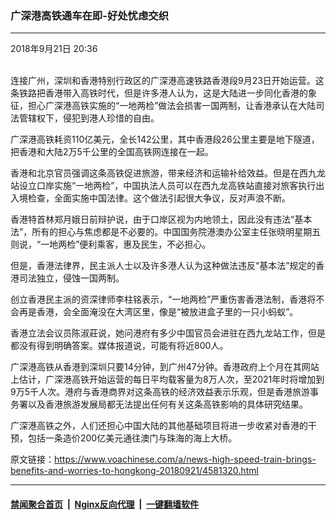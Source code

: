 ### 广深港高铁通车在即-好处忧虑交织
------------------------

<div class="published">
 <span class="date" title="中国时间">
  <time datetime="2018-09-21T20:36:55+08:00">
   2018年9月21日 20:36
  </time>
 </span>
</div>
<br/>
<div class="wsw">
 <p>
  连接广州，深圳和香港特别行政区的广深港高速铁路香港段9月23日开始运营。这条铁路把香港带入高铁时代，但是许多港人认为，这是大陆进一步同化香港的象征，担心广深港高铁实施的“一地两检”做法会损害一国两制，让香港承认在大陆司法管辖权下，侵犯到港人珍惜的自由。
 </p>
 <p>
  广深港高铁耗资110亿美元，全长142公里，其中香港段26公里主要是地下隧道，把香港和大陆2万5千公里的全国高铁网连接在一起。
 </p>
 <p>
  香港和北京官员强调这条高铁促进旅游，带来经济和运输补给效益。但是在西九龙站设立口岸实施“一地两检”，中国执法人员可以在西九龙高铁站直接对旅客执行出入境检查，全面实施中国法律。这个做法引起很大争议，反对声浪不断。
 </p>
 <p>
  香港特首林郑月娥日前辩护说，由于口岸区视为内地领土，因此没有违法“基本法”，所有的担心与焦虑都是不必要的。中国国务院港澳办公室主任张晓明星期五则说，“一地两检”便利乘客，惠及民生，不必担心。
 </p>
 <p>
  但是，香港法律界，民主派人士以及许多港人认为这种做法违反“基本法”规定的香港司法独立，侵蚀一国两制。
 </p>
 <p>
  创立香港民主派的资深律师李柱铭表示，“一地两检”严重伤害香港法制，香港将不会再是香港，会全面淹没在大湾区里，像是“被放进盒子里的一只小蚂蚁”。
 </p>
 <p>
  香港立法会议员陈淑莊说，她问港府有多少中国官员会进驻在西九龙站工作，但是都没有得到明确答案。媒体报道说，可能有将近800人。
 </p>
 <p>
  广深港高铁从香港到深圳只要14分钟，到广州47分钟。香港政府上个月在其网站上估计，广深港高铁开始运营的每日平均载客量为8万人次，至2021年时将增加到9万5千人次。港府与香港商界对这条高铁的经济效益表示乐观，但是香港旅游事务署以及香港旅游发展局都无法提出任何有关这条高铁影响的具体研究结果。
 </p>
 <p>
  广深港高铁之外，人们还担心中国大陆的其他基础项目将进一步收紧对香港的干预，包括一条造价200亿美元通往澳门与珠海的海上大桥。
 </p>
</div>

原文链接：https://www.voachinese.com/a/news-high-speed-train-brings-benefits-and-worries-to-hongkong-20180921/4581320.html


------------------------
#### [禁闻聚合首页](https://github.com/gfw-breaker/banned-news/blob/master/README.md) &nbsp;|&nbsp; [Nginx反向代理](https://github.com/gfw-breaker/open-proxy/blob/master/README.md) &nbsp;|&nbsp;  [一键翻墙软件](https://github.com/gfw-breaker/nogfw/blob/master/README.md)